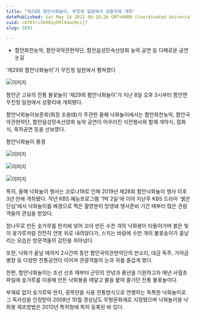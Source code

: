 ```yaml
---
title: "제29회 함안낙화놀이, 무진정 일원에서 성황리에 개최"
datePublished: Sat May 14 2022 06:18:26 GMT+0000 (Coordinated Universal Time)
cuid: cm703ri5b001y09l4awz0csj7
slug: 3891

---
```



- 함안화천농악, 함안국악관현악단, 함안읍성민속선양회 농악 공연 등 다채로운 공연 눈길

'제29회 함안낙화놀이'가 무진정 일원에서 펼쳐졌다

![이미지](https://cdn.hashnode.com/res/hashnode/image/upload/v1739255395504/a7ef46ba-c2cb-48cc-a7ea-f1b4b365bee7.jpeg)

함안군 고유의 전통 불꽃놀이 '제29회 함안낙화놀이'가 지난 8일 오후 3시부터 함안면 무진정 일원에서 성황리에 개최됐다.

함안낙화놀이보존회(회장 조용태)가 주관한 올해 낙화놀이에서는 함안화천농악, 함안국악관현악단, 함안읍성민속선양회 농악 공연이 어우러진 식전행사와 함께 개막식, 점화식, 축하공연 등을 선보였다.

함안낙화놀이 풍경

![이미지](https://cdn.hashnode.com/res/hashnode/image/upload/v1739255399014/ac186de5-be78-4944-9e78-0b2bcccec43d.jpeg)

![이미지](https://cdn.hashnode.com/res/hashnode/image/upload/v1739255402042/802689bb-d9d1-4e7d-87b4-17376f2d6b7e.jpeg)

![이미지](https://cdn.hashnode.com/res/hashnode/image/upload/v1739255405367/57054384-03cf-4e17-9c67-bc77b61cde31.jpeg)

특히, 올해 낙화놀이 행사는 코로나19로 인해 2019년 제28회 함안낙화놀이 행사 이후 3년 만에 개최됐다. 작년 KBS 예능프로그램 '1박 2일'에 이어 지난주 KBS 드라마 '붉은 단심'에서 낙화놀이를 배경으로 찍은 촬영분이 방영돼 행사준비 기간 때부터 많은 관람객들의 관심을 받았다.

참나무로 만든 숯가루를 한지에 넣어 꼬아 만든 수천 개의 낙화봉이 타들어가며 붉은 빛이 꽃가루처럼 잔잔히 연못 위로 내려앉다가, 스치는 바람에 수만 개의 불꽃송이가 흩날리는 모습은 방문객들의 감탄을 자아냈다.

또한, 낙화가 끝날 때까지 2시간여 동안 함안국악관현악단의 판소리, 대금 독주, 가야금병창 등 다양한 전통공연이 이어져 관광객들의 눈과 귀를 즐겁게 했다.

한편, 함안낙화놀이는 조선 선조 때부터 군민의 안녕과 풍년을 기원하고자 매년 사월초파일에 숯가루를 이용해 만든 낙화봉을 매달고 불을 붙여 즐기던 전통 불꽃놀이다.

부재료 없이 숯가루와 한지, 광목만을 사용 전통방식으로 연행하는 독특한 낙화놀이로 그 독자성을 인정받아 2008년 10월 경상남도 무형문화재로 지정됐으며 낙화놀이용 낙화봉 제조방법은 2013년 특허청에 특허 등록된 바 있다.